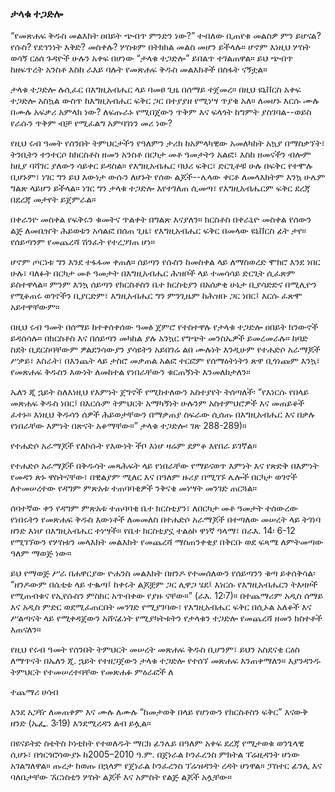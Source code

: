 ### ታላቁ ተጋድሎ

“የመጽሐፍ ቅዱስ መልእክት ዐበይት ጭብጥ ምንድን ነው?” ተብለው ቢጠየቁ መልስዎ ምን ይሆናል? የሱስ? የደኅንነት እቅድ? መስቀሉ? ሦስቱም በትክክል መልስ መሆን ይችላሉ። ሆኖም እነዚህ ሦስት ወሳኝ ርዕሰ ጉዳዮች ሁሉን አቀፍ በሆነው “ታላቁ ተጋድሎ” ይበልጥ ተገልጠዋል። ይህ ጭብጥ ከዘፍጥረት አንስቶ እስከ ራእይ ባሉት የመጽሐፍ ቅዱስ መልእክቶች በስፋት ናኝቷል።

ታላቁ ተጋድሎ ሉሲፈር በእግዚአብሔር ላይ ባመፀ ጊዜ በሰማይ ተጀመረ። በዚህ ዩኒቨርስ አቀፍ ተጋድሎ አስኳል ውስጥ ከእግዚአብሔር ፍቅር ጋር በተያያዘ የሚነሣ ጥያቄ አለ። ለመሆኑ እርሱ ሙሉ በሙሉ አፍቃሪ አምላክ ነው? ለፍጡራኑ የሚበጀውን ጥቅም እና ፍላጎት ከግምት ያስገባል--ወይስ የራሱን ጥቅም ብቻ የሚፈልግ አምባገነን መሪ ነው?

የዚህ ሩብ ዓመት የሰንበት ትምህርታችን የዓለምን ታሪክ ከአምላካዊው አመለካከት አኳያ በማስቃኘት፣ ትንቢትን ተንተርሶ ከክርስቶስ ዘመን አንስቶ በርካታ መቶ ዓመታትን አልፎ፣ እስከ ዘመናችን ብሎም ከዚያ ባሻገር ያለውን ሳይቀር ይዳስል። የእግዚአብሔር ባህሪ ፍቅር፣ ድርጊቶቹ ሁሉ በፍቅር የተሞሉ ቢሆኑም፣ ነገር ግን ይህ እውነታ ውሱን ለሆኑት የሰው ልጆች--ሌላው ቀርቶ ለመላእክትም እንኳ ሁሌም ግልጽ ላይሆን ይችላል። ነገር ግን ታላቁ ተጋድሎ እየተገለጠ ሲመጣ፣ የእግዚአብሔርም ፍቅር ደረጃ በደረጃ መታየት ይጀምራል።

በቀራንዮ መስቀል የፍቅሩን ቁመትና ጥልቀት በግልጽ እናያለን። ክርስቶስ በቀራኒዮ መስቀል የሰውን ልጅ ለመቤዠት ሕይወቱን አሳልፎ በሰጠ ጊዜ፣ የእግዚአብሔር ፍቅር በመላው ዩኒቨርስ ፊት ታየ። የሰይጣንም የመጨረሻ ሽንፈት የተረጋገጠ ሆነ።

ሆኖም ጦርነቱ ግን እንደ ተፋፋመ ቀጠለ። ሰይጣን የሱስን ከመስቀል ላይ ለማስወረድ ሞክሮ እንደ ነበር ሁሉ፣ ባለፉት በርካታ መቶ ዓመታት በእግዚአብሔር ሕዝቦች ላይ ተመሳሳይ ድርጊት ሲፈጽም ይስተዋላል። ምንም እንኳ ሰይጣን የክርስቶስን ቤተ ክርስቲያን በአሰቃቂ ሁኔታ ቢያሳድድና በሚሊዮን የሚቆጠሩ ወገኖችን ቢያርድም፣ እግዚአብሔር ግን ምንጊዜም ከሕዝቡ ጋር ነበር፤ እርሱ ፈጽሞ አይተዋቸውም።

በዚህ ሩብ ዓመት በሰማይ ከተቀሰቀሰው ዓመፅ ጀምሮ የተስተዋሉ የታላቁ ተጋድሎ ዐበይት ክንውኖች ይዳሰሳሉ። በክርስቶስ እና በሰይጣን መካከል ያሉ አንኳር የግጭት መንስኤዎች ይመረመራሉ። ከባድ ስደት ቢደርስባቸውም ዎልደንሳውያን ያሳዩትን አይበገሬ ልበ ሙሉነት እንዲሁም የተሐድሶ አራማጆች ሥቃይ፣ እስራት፣ በእንጨት ላይ ታስሮ መቃጠል አልፎ ተርፎም የሰማዕትነትን ጽዋ ቢጎነጩም እንኳ፣ የመጽሐፍ ቅዱስን እውነት ለመከተል የነበራቸውን ቁርጠኝነት እንመለከታለን።

ኤለን ጂ ኋይት ስለእነዚህ የእምነት ጀግኖች የሚከተለውን አስተያየት ትሰጣለች፡ “የእነርሱ የበላይ መጽሐፍ ቅዱስ ነበር፤ በእርሱም ትምህርት አማካኝነት ሁሉንም አስተምህሮዎች እና መጠይቆች ፈተኑ። እነዚህ ቅዱሳን ሰዎች ሕይወታቸውን በማቃጠያ ስፍራው ሲሰጡ በእግዚአብሔር እና በቃሉ የነበራቸው እምነት በጽናት አቆማቸው።” ታላቁ ተጋድሎ፡ ገጽ 288-289)።

የተሐድሶ አራማጆች የለኮሱት የእውነት ችቦ እነሆ ዛሬም ደምቆ እየበራ ይገኛል።

የተሐድሶ አራማጆች በቅዱሳት መጻሕፍት ላይ የነበራቸው የማይናወጥ እምነት እና የጽድቅ በእምነት የመዳን ጽኑ ዋስትናቸው፣ በዊልያም ሚለር እና በዓለም ዙሪያ በሚገኙ ሌሎች በርካታ ወገኖች ለተመሠረተው የዳግም ምጽአቱ ተጠባባቂዎች ንቅናቄ መነሣት መንገድ ጠርጓል።

ሰባተኛው ቀን የዳግም ምጽአቱ ተጠባባቂ ቤተ ክርስቲያን፣ ለበርካታ መቶ ዓመታት ተሰውረው የነበሩትን የመጽሐፍ ቅዱስ እውነቶች ለመመለስ በተሐድሶ አራማጆች በተጣለው መሠረት ላይ ትገነባ ዘንድ እነሆ በእግዚአብሔር ተነሣች። የቤተ ክርስቲያኗ ተልዕኮ ዋነኛ ዓላማ፣ በራእ. 14፡ 6-12 የሚገኘውን የሦስቱን መላእክት መልእክት የመጨረሻ ማስጠንቀቂያ በቅርቡ ወደ ፍጻሜ ለምትመጣው ዓለም ማወጅ ነው።

ይህ የማወጅ ሥራ በሐዋርያው ዮሐንስ መልእክት በዘንዶ የተመሰለውን የሰይጣንን ቁጣ ይቀሰቅሳል፡ “ዘንዶውም በሴቲቱ ላይ ተቈጣ፤ ከቀሩት ልጆቿም ጋር ሊዋጋ ሄደ፤ እነርሱ የእግዚአብሔርን ትእዛዞች የሚጠብቁና የኢየሱስን ምስክር አጥብቀው የያዙ ናቸው።” (ራእ. 12፡7)። በተጨማሪም አዲስ ሰማይ እና አዲስ ምድር ወደሚፈጠርበት መንገድ የሚያገባው፣ የእግዚአብሔር ፍቅር በሲኦል አለቆች እና ሥልጣናት ላይ የሚቀዳጀውን አሸናፊነት የሚያካትቱትን የታላቁን ተጋድሎ የመጨረሻ ዘመን ክስተቶች እጠናለን።

የዚህ የሩብ ዓመት የሰንበት ትምህርት መሠረት መጽሐፍ ቅዱስ ቢሆንም፣ ይህን አስደናቂ ርዕስ ለማጥናት በኤለን ጂ. ኋይት የተዘጋጀውን ታላቁ ተጋድሎ የተሰኘ መጽሐፍ እንጠቀማለን። እያንዳንዱ ትምህርት የተመሠረተባቸው የመጽሐፉ ምዕራፎች ለ

ተጨማሪ ሀሳብ

እንደ አጋዥ ለመጠቀም እና ሙሉ ለሙሉ “ከመታወቅ በላይ የሆነውን የክርስቶስን ፍቅር” እናውቅ ዘንድ (ኤፌ. 3፡19) እንደሚረዳን ልብ ይሏል።

በዩናይትድ ስቴትስ ኮነቲከት የተወለዱት ማርክ ፊንሌይ በዓለም አቀፍ ደረጃ የሚታወቁ ወንጌላዊ ሲሆኑ፣ በጎርጎሮሳውያኑ ከ2005–2010 ዓ.ም. በጀነራል ኮንፈረንስ ምክትል ፕሬዚዳንት ሆነው አገልግለዋል። ጡረታ ከወጡ በኋላም የጀነራል ኮንፈረንስ ፕሬዝዳንት ረዳት ሆነዋል። ፓስተር ፊንሊ እና ባለቤታቸው ኧርነስቲን ሦስት ልጆች እና አምስት የልጅ ልጆች አሏቸው።